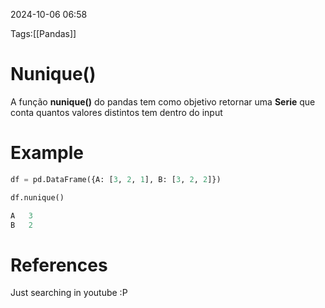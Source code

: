 2024-10-06 06:58

Tags:[[Pandas]]

# Nunique()

A função **nunique()** do pandas tem como objetivo retornar uma **Serie** que conta quantos valores distintos tem dentro do input 

# Example

```python
df = pd.DataFrame({A: [3, 2, 1], B: [3, 2, 2]})

df.nunique()

A   3
B   2
```

# References

Just searching in youtube :P